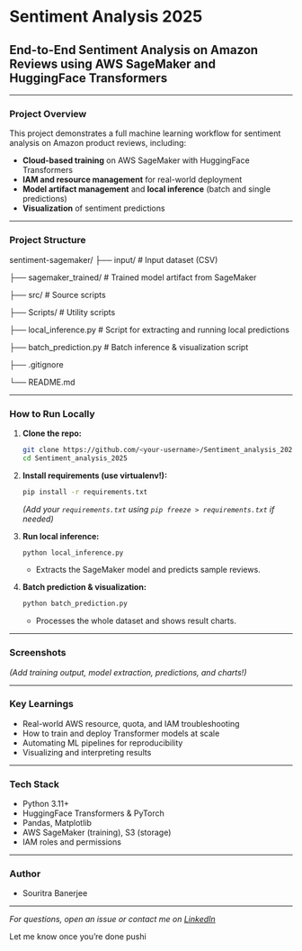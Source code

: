# Sentiment Analysis 2025

## End-to-End Sentiment Analysis on Amazon Reviews using AWS SageMaker and HuggingFace Transformers

---

### **Project Overview**

This project demonstrates a full machine learning workflow for sentiment analysis on Amazon product reviews, including:

- **Cloud-based training** on AWS SageMaker with HuggingFace Transformers
- **IAM and resource management** for real-world deployment
- **Model artifact management** and **local inference** (batch and single predictions)
- **Visualization** of sentiment predictions

---

### **Project Structure**
sentiment-sagemaker/
├── input/ # Input dataset (CSV)

├── sagemaker_trained/ # Trained model artifact from SageMaker

├── src/ # Source scripts

├── Scripts/ # Utility scripts

├── local_inference.py # Script for extracting and running local predictions

├── batch_prediction.py # Batch inference & visualization script

├── .gitignore

└── README.md

---

### **How to Run Locally**

1. **Clone the repo:**
    ```sh
    git clone https://github.com/<your-username>/Sentiment_analysis_2025.git
    cd Sentiment_analysis_2025
    ```

2. **Install requirements (use virtualenv!):**
    ```sh
    pip install -r requirements.txt
    ```
    *(Add your `requirements.txt` using `pip freeze > requirements.txt` if needed)*

3. **Run local inference:**
    ```sh
    python local_inference.py
    ```
    - Extracts the SageMaker model and predicts sample reviews.

4. **Batch prediction & visualization:**
    ```sh
    python batch_prediction.py
    ```
    - Processes the whole dataset and shows result charts.

---

### **Screenshots**

*(Add training output, model extraction, predictions, and charts!)*

---

### **Key Learnings**
- Real-world AWS resource, quota, and IAM troubleshooting
- How to train and deploy Transformer models at scale
- Automating ML pipelines for reproducibility
- Visualizing and interpreting results

---

### **Tech Stack**
- Python 3.11+
- HuggingFace Transformers & PyTorch
- Pandas, Matplotlib
- AWS SageMaker (training), S3 (storage)
- IAM roles and permissions

---

### **Author**
- Souritra Banerjee

---

*For questions, open an issue or contact me on [LinkedIn](https://www.linkedin.com/)*

Let me know once you’re done pushi
